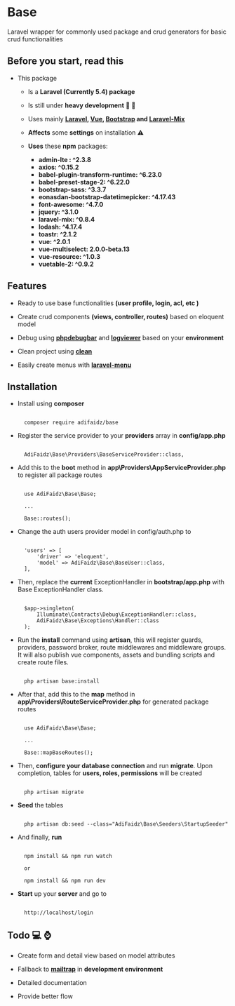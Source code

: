 # Base

Laravel wrapper for commonly used package and crud generators for basic crud functionalities

## Before you start, read this

- This package

  - Is a **Laravel (Currently 5.4) package**

  - Is still under **heavy development** :loudspeaker: :construction:

  - Uses mainly **[Laravel][1], [Vue][2], [Bootstrap][3] and [Laravel-Mix][8]**

  - **Affects** some **settings** on installation :warning:

  - **Uses** these **npm** packages:

    - **admin-lte : ^2.3.8**
    - **axios: ^0.15.2**
    - **babel-plugin-transform-runtime: ^6.23.0**
    - **babel-preset-stage-2: ^6.22.0**
    - **bootstrap-sass: ^3.3.7**
    - **eonasdan-bootstrap-datetimepicker: ^4.17.43**
    - **font-awesome: ^4.7.0**
    - **jquery: ^3.1.0**
    - **laravel-mix: ^0.8.4**
    - **lodash: ^4.17.4**
    - **toastr: ^2.1.2**
    - **vue: ^2.0.1**
    - **vue-multiselect: 2.0.0-beta.13**
    - **vue-resource: ^1.0.3**
    - **vuetable-2: ^0.9.2**

## Features

- Ready to use base functionalities **(user profile, login, acl, etc )**

- Create crud components **(views, controller, routes)** based on eloquent model

- Debug using **[phpdebugbar][4]** and **[logviewer][5]** based on your **environment**

- Clean project using **[clean][6]**

- Easily create menus with **[laravel-menu][7]**

## Installation

- Install using **composer**

  ```

    composer require adifaidz/base
  ```

- Register the service provider to your **providers** array in **config/app.php**

  ```

    AdiFaidz\Base\Providers\BaseServiceProvider::class,
  ```

- Add this to the **boot** method in **app\Providers\AppServiceProvider.php** to register all package routes

  ```

    use AdiFaidz\Base\Base;

    ...

    Base::routes();
  ```

- Change the auth users provider model in config/auth.php to

  ```

    'users' => [
        'driver' => 'eloquent',
        'model' => AdiFaidz\Base\BaseUser::class,
    ],
  ```

- Then, replace the **current** ExceptionHandler in **bootstrap/app.php** with Base ExceptionHandler class.

  ```

    $app->singleton(
        Illuminate\Contracts\Debug\ExceptionHandler::class,
        AdiFaidz\Base\Exceptions\Handler::class
    );
  ```

- Run the **install** command using **artisan**, this will register guards, providers, password broker, route middlewares and middleware groups. It will also publish vue components, assets and bundling scripts and create route files.

  ```

    php artisan base:install
  ```

- After that, add this to the **map** method in **app\Providers\RouteServiceProvider.php** for generated package routes

  ```

    use AdiFaidz\Base\Base;

    ...

    Base::mapBaseRoutes();
  ```

- Then, **configure your database connection** and run **migrate**. Upon completion, tables for **users, roles, permissions** will be created

  ```

    php artisan migrate
  ```

- **Seed** the tables

  ```

    php artisan db:seed --class="AdiFaidz\Base\Seeders\StartupSeeder"
  ```

- And finally, **run**

  ```

    npm install && npm run watch

    or

    npm install && npm run dev
  ```

- **Start** up your **server** and go to

  ```

    http://localhost/login
  ```

## Todo :computer: :watch:

- Create form and detail view based on model attributes

- Fallback to **[mailtrap][9]** in **development environment**

- Detailed documentation

- Provide better flow

[1]: https://laravel.com
[2]: http://vuejs.org
[3]: https://getbootstrap.com
[4]: https://github.com/barryvdh/laravel-debugbar
[5]: https://github.com/rap2hpoutre/laravel-log-viewer
[6]: https://github.com/adifaidz/clean
[7]: https://github.com/lavary/laravel-menu
[8]: https://github.com/JeffreyWay/laravel-mix
[9]: https://mailtrap.io
